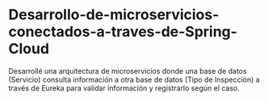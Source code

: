 # Desarrollo-de-microservicios-conectados-a-traves-de-Spring-Cloud
Desarrollé una arquitectura de microservicios donde una base de datos (Servicio) consulta información a otra base de datos (Tipo de Inspección) a través de Eureka para validar información y registrarlo según el caso.
